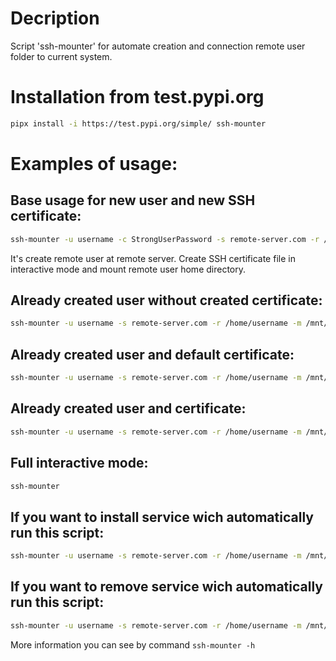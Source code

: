 # Decription
Script 'ssh-mounter' for automate creation and connection remote user folder to current system.
# Installation from test.pypi.org
```bash
pipx install -i https://test.pypi.org/simple/ ssh-mounter
```
[//]: # (todo add to main pypi.org repo)

# Examples of usage:
## Base usage for new user and new SSH certificate:
```bash
ssh-mounter -u username -c StrongUserPassword -s remote-server.com -r /home/username -m /mnt/local_path -l
```
It's create remote user at remote server. Create SSH certificate file in interactive mode and mount remote user home directory.
## Already created user without created certificate:
```bash
ssh-mounter -u username -s remote-server.com -r /home/username -m /mnt/local_path -l
```
## Already created user and default certificate:
```bash
ssh-mounter -u username -s remote-server.com -r /home/username -m /mnt/local_path -l
```
## Already created user and certificate:
```bash
ssh-mounter -u username -s remote-server.com -r /home/username -m /mnt/local_path -k ~/.ssh/certificate -l
```
## Full interactive mode:
```bash
ssh-mounter
```
## If you want to install service wich automatically run this script:
```bash
ssh-mounter -u username -s remote-server.com -r /home/username -m /mnt/local_path -l -i
```
## If you want to remove service wich automatically run this script:
```bash
ssh-mounter -u username -s remote-server.com -r /home/username -m /mnt/local_path -l -d
```
More information you can see by command `ssh-mounter -h`

[//]: # (build command: rm dist -r -Force ; py -m build ; py -m twine upload --repository testpypi dist/*)
[//]: # (pipx upgrade -i https://test.pypi.org/simple/ ssh-mounter)
